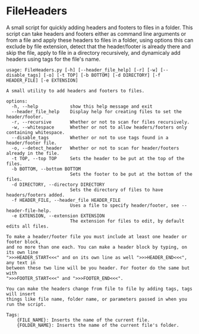 # FileHeaders
A small script for quickly adding headers and footers to files in a folder.
 This script can take headers and footers either as command line arguments or from a file and apply these headers to files in a folder, using options this can exclude by file extension, detect that the header/footer is already there and skip the file, apply to file in a directory recursively, and dynamicaly add headers using tags for the file's name.
```
usage: FileHeaders.py [-h] [--header_file_help] [-r] [-w] [--disable_tags] [-o] [-t TOP] [-b BOTTOM] [-d DIRECTORY] [-f HEADER_FILE] [-e EXTENSION]

A small utility to add headers and footers to files.

options:
  -h, --help            show this help message and exit
  --header_file_help    Display help for creating files to set the header/footer.
  -r, --recursive       Whether or not to scan for files recursively.
  -w, --whitespace      Whether or not to allow headers/footers only containing whitespace.
  --disable_tags        Whether or not to use tags found in a header/footer file.
  -o, --detect_header   Whether or not to scan for header/footers already in the file.
  -t TOP, --top TOP     Sets the header to be put at the top of the files.
  -b BOTTOM, --bottom BOTTOM
                        Sets the footer to be put at the bottom of the files.
  -d DIRECTORY, --directory DIRECTORY
                        Sets the directory of files to have headers/footers added.
  -f HEADER_FILE, --header_file HEADER_FILE
                        Uses a file to specify header/footer, see --header-file-help.
  -e EXTENSION, --extension EXTENSION
                        The extension for files to edit, by default edits all files.
```
```
To make a header/footer file you must include at least one header or footer block,
and no more than one each. You can make a header block by typing, on its own line
">>>HEADER_START<<<" and on its own line as well ">>>HEADER_END<<<", any text in
between these two line will be you header. For footer do the same but with
">>>FOOTER_START<<<" and ">>>FOOTER_END<<<".

You can make the headers change from file to file by adding tags, tags will insert
things like file name, folder name, or parameters passed in when you run the script.

Tags:
    {FILE_NAME}: Inserts the name of the current file.
    {FOLDER_NAME}: Inserts the name of the current file's folder.
```
